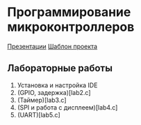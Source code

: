 # Программирование микроконтроллеров

[Презентации](https://drive.google.com/drive/folders/1dcTCE_AYphn15-2bAQuC9gneHzIWpfbl)
[Шаблон проекта](https://drive.google.com/file/d/1Zo3iUuOl9_mLdjtXfAcPMw9X5QVys2SP)

## Лабораторные работы
1. Установка и настройка IDE
2. (GPIO, задержка)[lab2.c]
3. (Таймер)[lab3.c]
4. (SPI и работа с дисплеем)[lab4.c]
5. (UART)[lab5.c]

